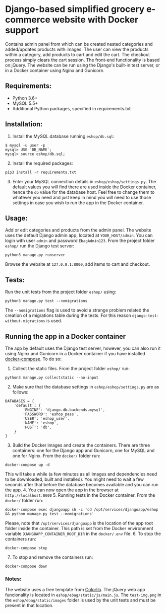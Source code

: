 # Django-based simplified grocery e-commerce website with Docker support

Contains admin panel from which can be created nested categories
and added/updates products with images. The user can view the 
products within a category, add products to cart and edit the cart.
The checkout process simply clears the cart session. The front-end functionality
is based on jQuery. The website can be run using the Django's
built-in test server, or in a Docker container using Nginx and Gunicorn.

## Requirements:

* Python 3.6+
* MySQL 5.5+
* Additional Python packages, specified in requirements.txt 

## Installation:

1. Install the MySQL database running ```eshop/db.sql```:
```
$ mysql -u user -p
mysql> USE `DB_NAME`;
mysql> source eshop/db.sql;
```
2. Install the required packages:
```
pip3 install -r requirements.txt
```
3. Enter your MySQL connection details in ```eshop/eshop/settings.py```. The default values you will find there
are used inside the Docker container, hence the ```db``` value for the database host. Feel free to change them
to whatever you need and just keep in mind you will need to use those settings in case you wish to run the app in the 
Docker container.

## Usage:

Add or edit categories and products from the admin panel. The website
uses the default Django admin app, located at ```YOUR_HOST/admin```.
You can login with user ```admin``` and password ```EbagAdmin123```.
From the project folder ```eshop/``` run the Django test server:
```
python3 manage.py runserver
```
Browse the website at ```127.0.0.1:8000```, add items to cart and checkout.

## Tests:

Run the unit tests from the project folder ```eshop/``` using:
```
python3 manage.py test --nomigrations
```
The ```--nomigrations``` flag is used to avoid a strange problem related the creation of a migrations table
during the tests. For this reason ```django-test-without-migrations``` is used.

## Running the app in a Docker container

The app by default uses the Django test server, however, you can also run it using Nginx and Gunicorn
in a Docker container if you have installed [docker-compose](https://docs.docker.com/compose/install/). 
To do so:
1. Collect the static files. From the project folder ```eshop/``` run:
```
python3 manage.py collectstatic --no-input
```
2. Make sure that the database settings in ```eshop/eshop/settings.py``` are as follows:
```
DATABASES = {
    'default': {
        'ENGINE': 'django.db.backends.mysql',
        'PASSWORD': 'eshop_pass',
        'USER': 'eshop_user',
        'NAME': 'eshop',
        'HOST': 'db',
    }
}
``` 
3. Build the Docker images and create the containers. There are three containers: 
one for the Django app and Gunicorn, one for MySQL and one for Nginx.
From the ```docker/``` folder run:
```
docker-compose up -d
```
This will take a while (a few minutes as all images and dependencies need to be
downloaded, built and installed).
You might need to wait a few seconds after that before the database becomes available and you can run the app.
4. You can now open the app in the browser at ```http://localhost:8000```
5. Running tests in the Docker container. From the ```docker/``` folder run:
```
docker-compose exec djangoapp sh -c 'cd /opt/services/djangoapp/eshop && python manage.py test --nomigrations'
```
Please, note that ```/opt/services/djangoapp``` is the location of the app root folder inside the container.
This path is set from the Docker environment variable ```DJANGOAPP_CONTAINER_ROOT_DIR``` in the ```docker/.env``` file.
6. To stop the containers run:
```
docker-compose stop
```
7. To stop and remove the containers run:
```
docker-compose down
```

### Notes:

The website uses a free template from [Colorlib](https://colorlib.com/).
The jQuery web app funcionality is located in ```eshop/ebag/static/js/main.js```.
The ```test-img.png``` in the ```eshop/ebag/static/images``` folder
is used by the unit tests and must be present in that location.
